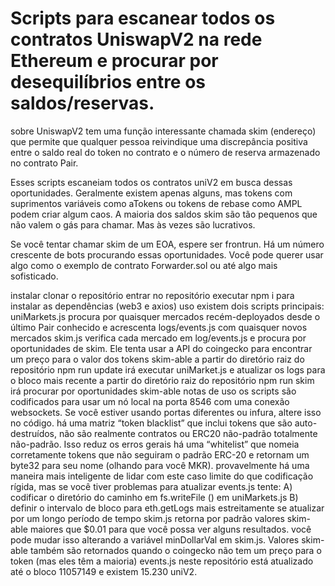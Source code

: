 # Scripts para escanear todos os contratos UniswapV2 na rede Ethereum e procurar por desequilíbrios entre os saldos/reservas.

sobre UniswapV2 tem uma função interessante chamada skim (endereço) que permite que qualquer pessoa reivindique uma discrepância positiva entre o saldo real do token no contrato e o número de reserva armazenado no contrato Pair.

Esses scripts escaneiam todos os contratos uniV2 em busca dessas oportunidades. Geralmente existem apenas alguns, mas tokens com suprimentos variáveis como aTokens ou tokens de rebase como AMPL podem criar algum caos. A maioria dos saldos skim são tão pequenos que não valem o gás para chamar. Mas às vezes são lucrativos.

Se você tentar chamar skim de um EOA, espere ser frontrun. Há um número crescente de bots procurando essas oportunidades. Você pode querer usar algo como o exemplo de contrato Forwarder.sol ou até algo mais sofisticado.

instalar clonar o repositório entrar no repositório executar npm i para instalar as dependências (web3 e axios) uso existem dois scripts principais: uniMarkets.js procura por quaisquer mercados recém-deployados desde o último Pair conhecido e acrescenta logs/events.js com quaisquer novos mercados skim.js verifica cada mercado em log/events.js e procura por oportunidades de skim. Ele tenta usar a API do coingecko para encontrar um preço para o valor dos tokens skim-able a partir do diretório raiz do repositório npm run update irá executar uniMarket.js e atualizar os logs para o bloco mais recente a partir do diretório raiz do repositório npm run skim irá procurar por oportunidades skim-able notas de uso os scripts são codificados para usar um nó local na porta 8546 com uma conexão websockets. Se você estiver usando portas diferentes ou infura, altere isso no código. há uma matriz “token blacklist” que inclui tokens que são auto-destruídos, não são realmente contratos ou ERC20 não-padrão totalmente não-padrão. Isso reduz os erros gerais há uma “whitelist” que nomeia corretamente tokens que não seguiram o padrão ERC-20 e retornam um byte32 para seu nome (olhando para você MKR). provavelmente há uma maneira mais inteligente de lidar com este caso limite do que codificação rígida, mas se você tiver problemas para atualizar events.js tente: A) codificar o diretório do caminho em fs.writeFile () em uniMarkets.js B) definir o intervalo de bloco para eth.getLogs mais estreitamente se atualizar por um longo período de tempo skim.js retorna por padrão valores skim-able maiores que $0.01 para que você possa ver alguns resultados. você pode mudar isso alterando a variável minDollarVal em skim.js. Valores skim-able também são retornados quando o coingecko não tem um preço para o token (mas eles têm a maioria) events.js neste repositório está atualizado até o bloco 11057149 e existem 15.230 uniV2.
